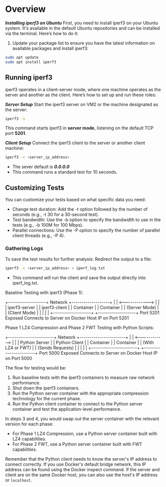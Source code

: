 # Overview

***Installing iperf3 on Ubuntu***
First, you need to install iperf3 on your Ubuntu system. It's available in the default Ubuntu repositories and can be installed via the terminal. Here’s how to do it:

1. Update  your package list to ensure you have the latest information on available packages and install iperf3:

```bash
sudo apt update
sudo apt install iperf3
```

## Running iperf3

iperf3 operates in a client-server mode, where one machine operates as the server and another as the client. Here’s how to set up and run these roles:

***Server Setup***
Start the iperf3 server on VM2 or the machine designated as the server:

```bash
iperf3 -s
```

This command starts iperf3 in **server mode**, listening on the default TCP port **5201**.

***Client Setup***
Connect the iperf3 client to the server or another client machine:

```bash
iperf3 -c <server_ip_address>
```

- The sever default is ***0.0.0.0***
- This command runs a standard test for 10 seconds.

## Customizing Tests

You can customize your tests based on what specific data you need:

- Change test duration: Add the -t option followed by the number of seconds (e.g., -t 30 for a 30-second test).
- Test bandwidth: Use the -b option to specify the bandwidth to use in the tests (e.g., -b 100M for 100 Mbps).
- Parallel connections: Use the -P option to specify the number of parallel client threads (e.g., -P 4).

### Gathering Logs

To save the test results for further analysis:
Redirect the output to a file:

```bash
iperf3 -c <server_ip_address> > iperf_log.txt
```

- This command will run the client and save the output directly into iperf_log.txt.

Baseline Testing with iperf3 (Phase 1):

+-------------------+    Network     +-------------------+
|                   | <------------> |                   |
| iperf3-server     |                | iperf3-client     |
| Container         |                | Container         |
| (Server Mode)     |                | (Client Mode)     |
|                   |                |                   |
+-------------------+                +-------------------+
    Port 5201 Exposed                    Connects to Server
    on Docker Host                       IP on Port 5201

Phase 1 LZ4 Compression and Phase 2 FWT Testing with Python Scripts:

+-----------------------+    Network     +-----------------------+
|                       | <------------> |                       |
| Python Server         |                | Python Client         |
| Container             |                | Container             |
| (With LZ4 or FWT)     |                | (Sends Requests)      |
|                       |                |                       |
+-----------------------+                +-----------------------+
    Port 5000 Exposed                        Connects to Server
    on Docker Host                           IP on Port 5000

The flow for testing would be:

1. Run baseline tests with the iperf3 containers to measure raw network performance.
2. Shut down the iperf3 containers.
3. Run the Python server container with the appropriate compression technology for the current phase.
4. Run the Python client container to connect to the Python server container and test the application-level performance.

In steps 3 and 4, you would swap out the server container with the relevant version for each phase:

- For Phase 1 LZ4 Compression, use a Python server container built with LZ4 capabilities.
- For Phase 2 FWT, use a Python server container built with FWT capabilities.

Remember that the Python client needs to know the server's IP address to connect correctly. If you use Docker's default bridge network, this IP address can be found using the Docker inspect command. If the server and client are on the same Docker host, you can also use the host's IP address or `localhost`.
